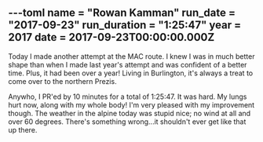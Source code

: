 ---toml
name = "Rowan Kamman"
run_date = "2017-09-23"
run_duration = "1:25:47"
year = 2017
date = 2017-09-23T00:00:00.000Z
---
Today I made another attempt at the MAC route. I knew I was in much better shape than when I made last year's attempt and was confident of a better time. Plus, it had been over a year! Living in Burlington, it's always a treat to come over to the northern Prezis.


Anywho, I PR'ed by 10 minutes for a total of 1:25:47. It was hard. My lungs hurt now, along with my whole body! I'm very pleased with my improvement though. The weather in the alpine today was stupid nice; no wind at all and over 60 degrees. There's something wrong...it shouldn't ever get like that up there.